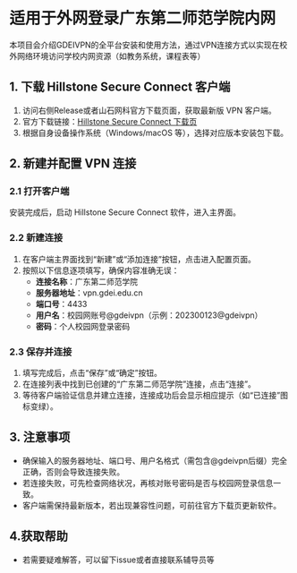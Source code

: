 # 适用于外网登录广东第二师范学院内网

本项目会介绍GDEIVPN的全平台安装和使用方法，通过VPN连接方式以实现在校外网络环境访问学校内网资源（如教务系统，课程表等）

## 1. 下载 Hillstone Secure Connect 客户端
1. 访问右侧Release或者山石网科官方下载页面，获取最新版 VPN 客户端。
2. 官方下载链接：[Hillstone Secure Connect 下载页](https://www.hillstonenet.com.cn/support-and-training/hillstone-secure-connect/)
3. 根据自身设备操作系统（Windows/macOS 等），选择对应版本安装包下载。


## 2. 新建并配置 VPN 连接
### 2.1 打开客户端
安装完成后，启动 Hillstone Secure Connect 软件，进入主界面。

### 2.2 新建连接
1. 在客户端主界面找到“新建”或“添加连接”按钮，点击进入配置页面。
2. 按照以下信息逐项填写，确保内容准确无误：
   - **连接名称**：广东第二师范学院
   - **服务器地址**：vpn.gdei.edu.cn
   - **端口号**：4433
   - **用户名**：校园网账号@gdeivpn（示例：202300123@gdeivpn）
   - **密码**：个人校园网登录密码

### 2.3 保存并连接
1. 填写完成后，点击“保存”或“确定”按钮。
2. 在连接列表中找到已创建的“广东第二师范学院”连接，点击“连接”。
3. 等待客户端验证信息并建立连接，连接成功后会显示相应提示（如“已连接”图标变绿）。


## 3. 注意事项
- 确保输入的服务器地址、端口号、用户名格式（需包含@gdeivpn后缀）完全正确，否则会导致连接失败。
- 若连接失败，可先检查网络状况，再核对账号密码是否与校园网登录信息一致。
- 客户端需保持最新版本，若出现兼容性问题，可前往官方下载页更新软件。

## 4.获取帮助
- 若需要疑难解答，可以留下issue或者直接联系辅导员等
